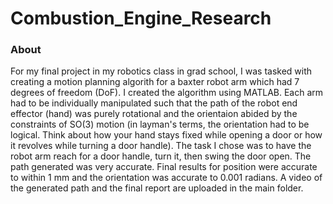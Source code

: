# Combustion_Engine_Research

### About

For my final project in my robotics class in grad school, I was tasked with creating a motion planning algorith for a baxter robot arm which had 7 degrees of freedom (DoF). I created the algorithm using MATLAB. Each arm had to be individually manipulated such that the path of the robot end effector (hand)  was purely rotational and the orientaion abided by the constraints of SO(3) motion (in layman's terms, the orientation had to be logical. Think about how your hand stays fixed while opening a door or how it revolves while turning a door handle). The task I chose was to have the robot arm reach for a door handle, turn it, then swing the door open. The path generated was very accurate. Final results for position were accurate to within 1 mm and the orientation was accurate to 0.001 radians. A video of the generated path and the final report are uploaded in the main folder.
